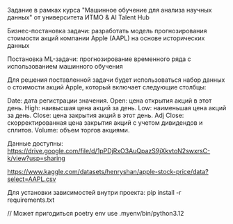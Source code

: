 Задание в рамках курса "Машинное обучение для анализа научных данных" от университета ИТМО & AI Talent Hub

Бизнес-постановка задачи: разработать модель прогнозирования стоимости акций компании Apple (AAPL) на основе исторических данных

Постановка ML-задачи: прогнозирование временного ряда с использованием машинного обучения

Для решения поставленной задачи будет использоваться набор данных о стоимости акций Apple, который включает следующие столбцы:

Date: дата регистрации значения.
Open: цена открытия акций в этот день.
High: наивысшая цена акций за день.
Low: наименьшая цена акций за день.
Close: цена закрытия акций в этот день.
Adj Close: скорректированная цена закрытия акций с учетом дивидендов и сплитов.
Volume: объем торгов акциями.

Данные доступны:
https://drive.google.com/file/d/1pPDjRxO3AuQpazS9jXkvtoN2swxrsC-k/view?usp=sharing

https://www.kaggle.com/datasets/henryshan/apple-stock-price/data?select=AAPL.csv

Для установки зависимостей внутри проекта: pip install -r requirements.txt

// Может пригодиться poetry env use .myenv/bin/python3.12